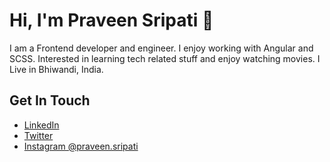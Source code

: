 # Hi, I'm Praveen Sripati 👋

I am a Frontend developer and engineer. I enjoy working with Angular and SCSS. Interested in learning tech related stuff and enjoy watching movies. I Live in Bhiwandi, India.

## Get In Touch
* [LinkedIn](https://www.linkedin.com/in/praveen-sripati/)
* [Twitter](https://twitter.com/praveen_sripati)
* [Instagram @praveen.sripati](https://www.instagram.com/praveen.sripati)

<!---
praveen-sripati/praveen-sripati is a ✨ special ✨ repository because its `README.md` (this file) appears on your GitHub profile.
You can click the Preview link to take a look at your changes.
--->
